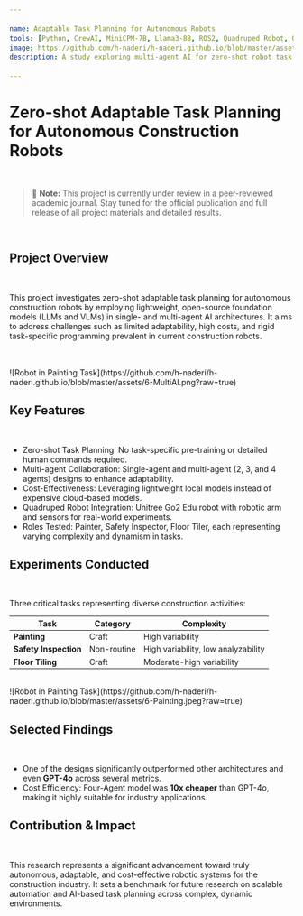 ```yaml
---

name: Adaptable Task Planning for Autonomous Robots
tools: [Python, CrewAI, MiniCPM-7B, Llama3-8B, ROS2, Quadruped Robot, Ollama]
image: https://github.com/h-naderi/h-naderi.github.io/blob/master/assets/5-MultiAI.png?raw=true
description: A study exploring multi-agent AI for zero-shot robot task planning in construction, enhancing adaptability and generalizability across dynamic tasks.

---
```


# **Zero-shot Adaptable Task Planning for Autonomous Construction Robots**
<br>

> 🚧 **Note:** This project is currently under review in a peer-reviewed academic journal. Stay tuned for the official publication and full release of all project materials and detailed results.
<br>

## Project Overview
<br>

This project investigates zero-shot adaptable task planning for autonomous construction robots by employing lightweight, open-source foundation models (LLMs and VLMs) in single- and multi-agent AI architectures. It aims to address challenges such as limited adaptability, high costs, and rigid task-specific programming prevalent in current construction robots.

<br>

<br>
![Robot in Painting Task](https://github.com/h-naderi/h-naderi.github.io/blob/master/assets/6-MultiAI.png?raw=true)

## Key Features
<br>

- Zero-shot Task Planning: No task-specific pre-training or detailed human commands required.
- Multi-agent Collaboration: Single-agent and multi-agent (2, 3, and 4 agents) designs to enhance adaptability.
- Cost-Effectiveness: Leveraging lightweight local models instead of expensive cloud-based models.
- Quadruped Robot Integration: Unitree Go2 Edu robot with robotic arm and sensors for real-world experiments.
- Roles Tested: Painter, Safety Inspector, Floor Tiler, each representing varying complexity and dynamism in tasks.



## Experiments Conducted

<br>

Three critical tasks representing diverse construction activities:

| Task            | Category      | Complexity                    |
|-----------------|---------------|-------------------------------|
| **Painting**    | Craft         | High variability              | 
| **Safety Inspection** | Non-routine | High variability, low analyzability | 
| **Floor Tiling** | Craft        | Moderate-high variability     |  

<br>
![Robot in Painting Task](https://github.com/h-naderi/h-naderi.github.io/blob/master/assets/6-Painting.jpeg?raw=true)



## **Selected Findings**
<br>

- One of the designs significantly outperformed other architectures and even **GPT-4o** across several metrics.
- Cost Efficiency: Four-Agent model was **10x cheaper** than GPT-4o, making it highly suitable for industry applications.





## **Contribution & Impact**
<br>

This research represents a significant advancement toward truly autonomous, adaptable, and cost-effective robotic systems for the construction industry. It sets a benchmark for future research on scalable automation and AI-based task planning across complex, dynamic environments.




